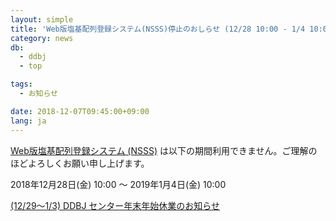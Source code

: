 ```yaml
---
layout: simple
title: 'Web版塩基配列登録システム(NSSS)停止のおしらせ (12/28 10:00 - 1/4 10:00)'
category: news
db:
  - ddbj
  - top

tags:
  - お知らせ

date: 2018-12-07T09:45:00+09:00
lang: ja
---
```


<p><a href="/ddbj/web-submission.html">Web版塩基配列登録システム (NSSS)</a> は以下の期間利用できません。ご理解のほどよろしくお願い申し上げます。</p>

<p>2018年12月28日(金) 10:00 ～ 2019年1月4日(金) 10:00</p>

<p><a href="/news/ja/2018-12-07.html">(12/29～1/3) DDBJ センター年末年始休業のお知らせ</a></p>
